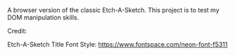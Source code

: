 A browser version of the classic Etch-A-Sketch. This project is to test my DOM manipulation skills.

Credit:

Etch-A-Sketch Title Font Style: https://www.fontspace.com/neon-font-f5311